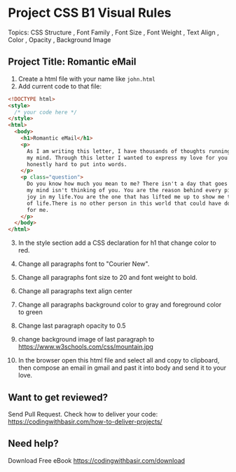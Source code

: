 # Project CSS B1 Visual Rules

Topics:
CSS Structure
, Font Family
, Font Size
, Font Weight
, Text Align
, Color
, Opacity
, Background Image

## Project Title: Romantic eMail

1. Create a html file with your name like `john.html`
2. Add current code to that file:

```html
<!DOCTYPE html>
<style>
  /* your code here */
</style>
<html>
  <body>
    <h1>Romantic eMail</h1>
    <p>
      As I am writing this letter, I have thousands of thoughts running through
      my mind. Through this letter I wanted to express my love for you that is
      honestly hard to put into words.
    </p>
    <p class="question">
      Do you know how much you mean to me? There isn't a day that goes by when
      my mind isn't thinking of you. You are the reason behind every piece of
      joy in my life.You are the one that has lifted me up to show me the beauty
      of life.There is no other person in this world that could have done that
      for me.
    </p>
  </body>
</html>
```

3. In the style section add a CSS declaration for h1 that change color to red.

4. Change all paragraphs font to "Courier New".

5. Change all paragraphs font size to 20 and font weight to bold.

6. Change all paragraphs text align center

7. Change all paragraphs background color to gray and foreground color to green

8. Change last paragraph opacity to 0.5

9. change background image of last paragraph to https://www.w3schools.com/css/mountain.jpg

10. In the browser open this html file and select all and copy to clipboard, then compose an email in gmail and past it into body and send it to your love.

## Want to get reviewed?

Send Pull Request. Check how to deliver your code: https://codingwithbasir.com/how-to-deliver-projects/

## Need help?

Download Free eBook https://codingwithbasir.com/download
